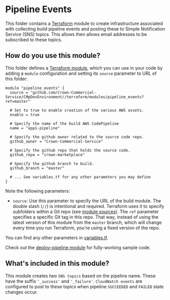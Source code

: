 # Pipeline Events

This folder contains a [Terraform](https://www.terraform.io/) module to create infrastructure associated with collecting build pipeline events and posting these to Simple Notification Service (SNS) topics. This allows then allows email addresses to be subscribed to these topics.

## How do you use this module?

This folder defines a [Terraform module](https://www.terraform.io/docs/modules/usage.html), which you can use in your
code by adding a `module` configuration and setting its `source` parameter to URL of this folder:

```hcl
module "pipeline_events" {
  source = "github.com/Crown-Commercial-Service/CMpDevEnvironment//terraform/modules/pipeline_events?ref=master"

  # Set to true to enable creation of the various AWS assets.
  enable = true

  # Specify the name of the build AWS CodePipeline
  name = "app1-pipeline"

  # Specify the github owner related to the source code repo.
  github_owner = "Crown-Commercial-Service"

  # Specify the github repo that holds the source code.
  github_repo = "crown-marketplace"

  # Specify the github branch to build.
  github_branch = "master"

  # ... See variables.tf for any other parameters you may define
}
```

Note the following parameters:

* `source`: Use this parameter to specify the URL of the build module. The double slash (`//`) is intentional 
  and required. Terraform uses it to specify subfolders within a Git repo (see [module 
  sources](https://www.terraform.io/docs/modules/sources.html)). The `ref` parameter specifies a specific Git tag in 
  this repo. That way, instead of using the latest version of this module from the `master` branch, which 
  will change every time you run Terraform, you're using a fixed version of the repo.

You can find any other parameters in [variables.tf](variables.tf).

Check out the [deploy-pipeline module](https://github.com/Crown-Commercial-Service/CMpDevEnvironment/blob/develop/terraform/modules/deploy-pipeline/main.tf) for fully-working sample code. 

## What's included in this module?

This module creates two `SNS topics` based on the pipeline name. These have the suffix `'_success'` and `'_failure'`. `CloudWatch events` are configured to post to these topics when pipeline `SUCCEEDED` and `FAILED` state changes occur.  
